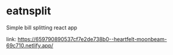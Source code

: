 # eatnsplit
Simple bill splitting react app

link:  https://659790890537cf7e2de738b0--heartfelt-moonbeam-69c710.netlify.app/